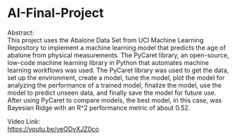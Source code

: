 # AI-Final-Project

Abstract:<br>
This project uses the Abalone Data Set from UCI Machine Learning Repository to implement a machine learning model that predicts the age of abalone from physical measurements. The PyCaret library, an open-source, low-code machine learning library in Python that automates machine learning workflows was used. The PyCaret library was used to get the data, set up the environment, create a model, tune the model, plot the model for analyzing the performance of a trained model, finalize the model, use the model to predict unseen data, and finally save the model for future use. After using PyCaret to compare models, the best model, in this case, was Bayesian Ridge with an R^2 performance metric of about 0.52.

Video Link:<br>
https://youtu.be/veODvXJZ0co
